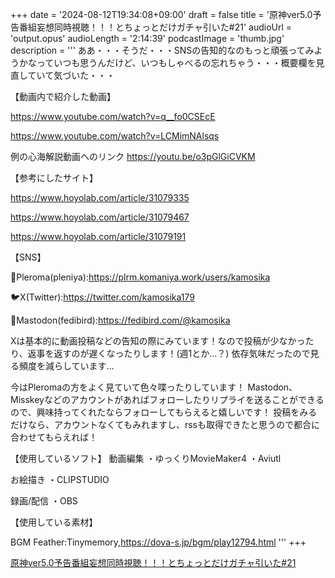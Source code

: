 +++
date = '2024-08-12T19:34:08+09:00'
draft = false
title = '原神ver5.0予告番組妄想同時視聴！！！とちょっとだけガチャ引いた#21'
audioUrl = 'output.opus'
audioLength = '2:14:39'
podcastImage = 'thumb.jpg'
description = '''
ああ・・・そうだ・・・SNSの告知的なのもっと頑張ってみようかなっていつも思うんだけど、いつもしゃべるの忘れちゃう・・・概要欄を見直していて気づいた・・・

【動画内で紹介した動画】

https://www.youtube.com/watch?v=q__fo0CSEcE

https://www.youtube.com/watch?v=LCMimNAlsqs

例の心海解説動画へのリンク
https://youtu.be/o3pGlGiCVKM

【参考にしたサイト】

https://www.hoyolab.com/article/31079335

https://www.hoyolab.com/article/31079467

https://www.hoyolab.com/article/31079191


【SNS】

🪻Pleroma(pleniya):https://plrm.komaniya.work/users/kamosika

🐦X(Twitter):https://twitter.com/kamosika179 

🐘Mastodon(fedibird):https://fedibird.com/@kamosika

Xは基本的に動画投稿などの告知の際にみています！なので投稿が少なかったり、返事を返すのが遅くなったりします！(週1とか…？)
依存気味だったので見る頻度を減らしています…

今はPleromaの方をよく見ていて色々喋ったりしています！
Mastodon、Misskeyなどのアカウントがあればフォローしたりリプライを送ることができるので、興味持ってくれたならフォローしてもらえると嬉しいです！
投稿をみるだけなら、アカウントなくてもみれますし、rssも取得できたと思うので都合に合わせてもらえれば！

【使用しているソフト】
動画編集
・ゆっくりMovieMaker4
・Aviutl

お絵描き
・CLIPSTUDIO

録画/配信
・OBS

【使用している素材】

BGM
Feather:Tinymemory,https://dova-s.jp/bgm/play12794.html
'''
+++

[原神ver5.0予告番組妄想同時視聴！！！とちょっとだけガチャ引いた#21](https://youtu.be/8coD4cy01v4)
